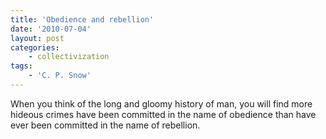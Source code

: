 ```yaml
---
title: 'Obedience and rebellion'
date: '2010-07-04'
layout: post
categories:
    - collectivization
tags:
    - 'C. P. Snow'
---
```


When you think of the long and gloomy history of man, you will find more hideous crimes have been committed in the name of obedience than have ever been committed in the name of rebellion.